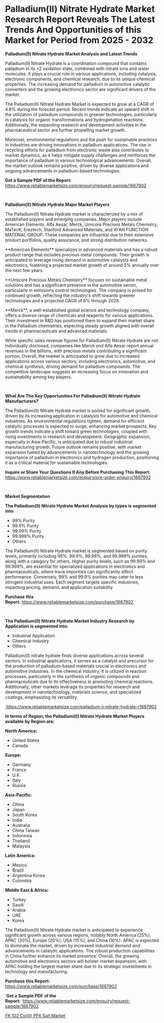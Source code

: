 <p><h1>Palladium(II) Nitrate Hydrate Market Research Report Reveals The Latest Trends And Opportunities of this Market for Period from 2025 - 2032</h1></p><p><strong>Palladium(II) Nitrate Hydrate Market Analysis and Latest Trends</strong></p>
<p><p>Palladium(II) Nitrate Hydrate is a coordination compound that contains palladium in its +2 oxidation state, combined with nitrate ions and water molecules. It plays a crucial role in various applications, including catalysis, electronic components, and chemical research, due to its unique chemical properties. The increasing demand for palladium in automotive catalytic converters and the growing electronics sector are significant drivers of the market.</p><p>The Palladium(II) Nitrate Hydrate Market is expected to grow at a CAGR of 4.8% during the forecast period. Recent trends indicate an upward shift in the utilization of palladium compounds in greener technologies, particularly in catalysis for organic transformations and hydrogenation reactions. Additionally, the expanding research and development activities in the pharmaceutical sector are further propelling market growth.</p><p>Moreover, environmental regulations and the push for sustainable practices in industries are driving innovations in palladium applications. The rise in recycling efforts for palladium from electronic waste also contributes to market dynamics, as it helps mitigate supply challenges and reinforces the importance of palladium in various technological advancements. Overall, the market outlook remains positive, driven by diverse applications and ongoing advancements in palladium-based technologies.</p></p>
<p><strong>Get a Sample PDF of the Report:&nbsp;</strong> <a href="https://www.reliablemarketsize.com/enquiry/request-sample/1667902?utm_campaign=2233&utm_medium=2&utm_source=Github&utm_content=ia&utm_term=02022025&utm_id=palladiumii-nitrate-hydrate">https://www.reliablemarketsize.com/enquiry/request-sample/1667902</a></p>
<p>&nbsp;</p>
<p><strong>Palladium(II) Nitrate Hydrate Major Market Players</strong></p>
<p><p>The Palladium(II) Nitrate Hydrate market is characterized by a mix of established players and emerging companies. Major players include American Elements, Alfa Aesar, Merck, Umicore Precious Metals Chemistry, MaTecK, Ereztech, Stanford Advanced Materials, and XI'AN FUNCTION MATERIAL GROUP. These companies are influential due to their extensive product portfolios, quality assurance, and strong distribution networks.</p><p>**American Elements** specializes in advanced materials and has a robust product range that includes precious metal compounds. Their growth is anticipated to leverage rising demand in automotive catalysts and electronics, fostering a projected market growth of around 5% annually over the next few years.</p><p>**Umicore Precious Metals Chemistry** focuses on sustainable metal solutions and has a significant presence in the automotive sector, particularly in emissions control technologies. The company is poised for continued growth, reflecting the industry's shift towards greener technologies and a projected CAGR of 6% through 2028.</p><p>**Merck**, a well-established global science and technology company, offers a diverse range of chemicals and reagents for various applications. Their investment in R&D has positioned them to expand their market share in the Palladium chemistries, expecting steady growth aligned with overall trends in pharmaceuticals and advanced materials.</p><p>While specific sales revenue figures for Palladium(II) Nitrate Hydrate are not individually disclosed, companies like Merck and Alfa Aesar report annual revenues in the billions, with precious metals contributing a significant portion. Overall, the market is anticipated to grow due to increased applications across various sectors, including electronics, automotive, and chemical synthesis, driving demand for palladium compounds. The competitive landscape suggests an increasing focus on innovation and sustainability among key players.</p></p>
<p>&nbsp;</p>
<p><strong>What Are The Key Opportunities For Palladium(II) Nitrate Hydrate Manufacturers?</strong></p>
<p><p>The Palladium(II) Nitrate Hydrate market is poised for significant growth, driven by its increasing application in catalysts for automotive and chemical industries. As environmental regulations tighten, demand for efficient catalytic processes is expected to surge, enhancing market prospects. Key growth trends indicate a shift toward green technologies, coupled with rising investments in research and development. Geographic expansion, especially in Asia-Pacific, is anticipated due to robust industrial manufacturing growth. Future outlook remains positive, with market expansion fueled by advancements in nanotechnology and the growing importance of palladium in electronics and hydrogen production, positioning it as a critical material for sustainable technologies.</p></p>
<p><strong>Inquire or Share Your Questions If Any Before Purchasing This Report:</strong> <a href="https://www.reliablemarketsize.com/enquiry/pre-order-enquiry/1667902?utm_campaign=2233&utm_medium=2&utm_source=Github&utm_content=ia&utm_term=02022025&utm_id=palladiumii-nitrate-hydrate">https://www.reliablemarketsize.com/enquiry/pre-order-enquiry/1667902</a></p>
<p>&nbsp;</p>
<p><strong>Market Segmentation</strong></p>
<p><strong>The Palladium(II) Nitrate Hydrate Market Analysis by types is segmented into:</strong></p>
<p><ul><li>99% Purity</li><li>99.9% Purity</li><li>99.99% Purity</li><li>99.999% Purity</li><li>Others</li></ul></p>
<p><p>The Palladium(II) Nitrate Hydrate market is segmented based on purity levels, primarily including 99%, 99.9%, 99.99%, and 99.999% purities, along with a category for others. Higher purity levels, such as 99.99% and 99.999%, are essential for specialized applications in electronics and pharmaceuticals, where trace impurities can significantly affect performance. Conversely, 99% and 99.9% purities may cater to less stringent industrial uses. Each segment targets specific industries, impacting pricing, demand, and application suitability.</p></p>
<p><strong>Purchase this Report:&nbsp;</strong><a href="https://www.reliablemarketsize.com/purchase/1667902?utm_campaign=2233&utm_medium=2&utm_source=Github&utm_content=ia&utm_term=02022025&utm_id=palladiumii-nitrate-hydrate">https://www.reliablemarketsize.com/purchase/1667902</a></p>
<p>&nbsp;</p>
<p><strong>The Palladium(II) Nitrate Hydrate Market Industry Research by Application is segmented into:</strong></p>
<p><ul><li>Industrial Application</li><li>Chemical Industry</li><li>Others</li></ul></p>
<p><p>Palladium(II) nitrate hydrate finds diverse applications across several sectors. In industrial applications, it serves as a catalyst and precursor for the production of palladium-based materials crucial in electronics and automotive industries. In the chemical industry, it is utilized in reaction processes, particularly in the synthesis of organic compounds and pharmaceuticals due to its effectiveness in promoting chemical reactions. Additionally, other markets leverage its properties for research and development in nanotechnology, materials science, and specialized coatings, emphasizing its versatility.</p></p>
<p><a href="https://www.reliablemarketsize.com/palladium-ii-nitrate-hydrate-r1667902?utm_campaign=2233&utm_medium=2&utm_source=Github&utm_content=ia&utm_term=02022025&utm_id=palladiumii-nitrate-hydrate">&nbsp;https://www.reliablemarketsize.com/palladium-ii-nitrate-hydrate-r1667902</a></p>
<p><strong>In terms of Region, the Palladium(II) Nitrate Hydrate Market Players available by Region are:</strong></p>
<p>
    <p> <strong> North America: </strong>
        <ul>
            <li>United States</li>
            <li>Canada</li>
        </ul>
        </p> 
    <p> <strong> Europe: </strong>
        <ul>
            <li>Germany</li>
            <li>France</li>
            <li>U.K.</li>
            <li>Italy</li>
            <li>Russia</li>
        </ul>
        </p> 
    <p> <strong> Asia-Pacific: </strong>
        <ul>
            <li>China</li>
            <li>Japan</li>
            <li>South Korea</li>
            <li>India</li>
            <li>Australia</li>
            <li>China Taiwan</li>
            <li>Indonesia</li>
            <li>Thailand</li>
            <li>Malaysia</li>
        </ul>
        </p> 
    <p> <strong> Latin America: </strong>
        <ul>
            <li>Mexico</li>
            <li>Brazil</li>
            <li>Argentina Korea</li>
            <li>Colombia</li>
        </ul>
        </p> 
    <p> <strong> Middle East & Africa: </strong>
        <ul>
            <li>Turkey</li>
            <li>Saudi</li>
            <li>Arabia</li>
            <li>UAE</li>
            <li>Korea</li>
        </ul>
    </p>
    </p>
<p><p>The Palladium(II) Nitrate Hydrate market is anticipated to experience significant growth across various regions, notably North America (25%), APAC (30%), Europe (20%), USA (15%), and China (10%). APAC is expected to dominate the market, driven by increased industrial demand and advancements in catalytic applications. The robust production capabilities in China further enhance its market presence. Overall, the growing automotive and electronics sectors will bolster market expansion, with APAC holding the largest market share due to its strategic investments in technology and manufacturing.</p></p>
<p><strong>Purchase this Report: </strong><a href="https://www.reliablemarketsize.com/purchase/1667902?utm_campaign=2233&utm_medium=2&utm_source=Github&utm_content=ia&utm_term=02022025&utm_id=palladiumii-nitrate-hydrate">https://www.reliablemarketsize.com/purchase/1667902</a></p>
<p>&nbsp;<strong>Get a Sample PDF of the Report:&nbsp;&nbsp;</strong><a href="https://www.reliablemarketsize.com/enquiry/request-sample/1667902?utm_campaign=2233&utm_medium=2&utm_source=Github&utm_content=ia&utm_term=02022025&utm_id=palladiumii-nitrate-hydrate">https://www.reliablemarketsize.com/enquiry/request-sample/1667902</a></p>
<p><strong></strong></p>
<p><p><a href="https://github.com/kathiestrine5ty/Market-Research-Report-List-1/blob/main/fk-102-coiii-pf6-salt-market.md?utm_campaign=2233&utm_medium=2&utm_source=Github&utm_content=ia&utm_term=02022025&utm_id=palladiumii-nitrate-hydrate">FK 102 Co(III) PF6 Salt Market</a></p></p>